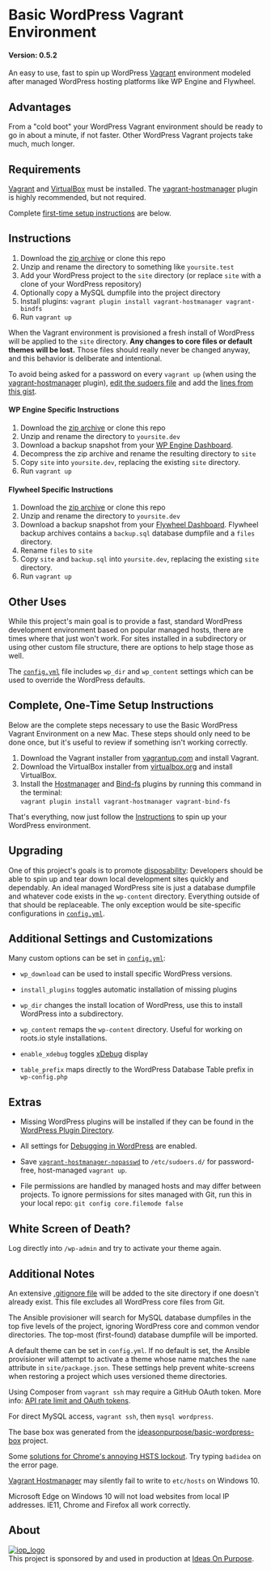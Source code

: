 # Basic WordPress Vagrant Environment

#### Version: 0.5.2

An easy to use, fast to spin up WordPress [Vagrant][] environment modeled after managed WordPress hosting platforms like WP Engine and Flywheel.

## Advantages

From a "cold boot" your WordPress Vagrant environment should be ready to go in about a minute, if not faster. Other WordPress Vagrant projects take much, much longer.

## Requirements

[Vagrant][] and [VirtualBox][] must be installed. The [vagrant-hostmanager][] plugin is highly recommended, but not required.

Complete [first-time setup instructions](#complete-one-time-setup-instructions) are below.

## Instructions

1.  Download the [zip archive](https://github.com/ideasonpurpose/basic-wordpress-vagrant/archive/master.zip) or clone this repo
2.  Unzip and rename the directory to something like `yoursite.test`
3.  Add your WordPress project to the `site` directory (or replace `site` with a clone of your WordPress repository)
4.  Optionally copy a MySQL dumpfile into the project directory
5.  Install plugins: `vagrant plugin install vagrant-hostmanager vagrant-bindfs`
6.  Run `vagrant up`

When the Vagrant environment is provisioned a fresh install of WordPress will be applied to the `site` directory. **Any changes to core files or default themes will be lost.** Those files should really never be changed anyway, and this behavior is deliberate and intentional.

To avoid being asked for a password on every `vagrant up` (when using the [vagrant-hostmanager][] plugin), [edit the sudoers file][visudo] and add the [ lines from this gist][sudoers].

#### WP Engine Specific Instructions

1.  Download the [zip archive](https://github.com/ideasonpurpose/basic-wordpress-vagrant/archive/master.zip) or clone this repo
2.  Unzip and rename the directory to `yoursite.dev`
3.  Download a backup snapshot from your [WP Engine Dashboard](https://my.wpengine.com).
4.  Decompress the zip archive and rename the resulting directory to `site`
5.  Copy `site` into `yoursite.dev`, replacing the existing `site` directory.
6.  Run `vagrant up`

#### Flywheel Specific Instructions

1.  Download the [zip archive](https://github.com/ideasonpurpose/basic-wordpress-vagrant/archive/master.zip) or clone this repo
2.  Unzip and rename the directory to `yoursite.dev`
3.  Download a backup snapshot from your [Flywheel Dashboard](https://app.getflywheel.com). Flywheel backup archives contains a `backup.sql` database dumpfile and a `files` directory.
4.  Rename `files` to `site`
5.  Copy `site` and `backup.sql` into `yoursite.dev`, replacing the existing `site` directory.
6.  Run `vagrant up`

## Other Uses

While this project's main goal is to provide a fast, standard WordPress development environment based on popular managed hosts, there are times where that just won't work. For sites installed in a subdirectory or using other custom file structure, there are options to help stage those as well.

The [`config.yml`][config] file includes `wp_dir` and `wp_content` settings which can be used to override the WordPress defaults.

## Complete, One-Time Setup Instructions

Below are the complete steps necessary to use the Basic WordPress Vagrant Environment on a new Mac. These steps should only need to be done once, but it's useful to review if something isn't working correctly.

1.  Download the Vagrant installer from [vagrantup.com][vagrant] and install Vagrant.
2.  Download the VirtualBox installer from [virtualbox.org][virtualbox] and install VirtualBox.
3.  Install the [Hostmanager][vagrant-hostmanager] and [Bind-fs](https://github.com/gael-ian/vagrant-bindfs) plugins by running this command in the terminal:  
    `vagrant plugin install vagrant-hostmanager vagrant-bind-fs`

That's everything, now just follow the [Instructions](#instructions) to spin up your WordPress environment.

## Upgrading

One of this project's goals is to promote [disposability](http://12factor.net/disposability): Developers should be able to spin up and tear down local development sites quickly and dependably. An ideal managed WordPress site is just a database dumpfile and whatever code exists in the `wp-content` directory. Everything outside of that should be replaceable. The only exception would be site-specific configurations in [`config.yml`][config].

## Additional Settings and Customizations

Many custom options can be set in [`config.yml`][config]:

* `wp_download` can be used to install specific WordPress versions.

* `install_plugins` toggles automatic installation of missing plugins

* `wp_dir` changes the install location of WordPress, use this to install WordPress into a subdirectory.

* `wp_content` remaps the `wp-content` directory. Useful for working on roots.io style installations.

* `enable_xdebug` toggles [xDebug][] display

* `table_prefix` maps directly to the WordPress Database Table prefix in `wp-config.php`

## Extras

* Missing WordPress plugins will be installed if they can be found in the [WordPress Plugin Directory](https://wordpress.org/plugins/).

* All settings for [Debugging in WordPress](https://codex.wordpress.org/Debugging_in_WordPress) are enabled.

* Save [`vagrant-hostmanager-nopasswd`][sudoers] to `/etc/sudoers.d/` for password-free, host-managed `vagrant up`.

* File permissions are handled by managed hosts and may differ between projects. To ignore permissions for sites managed with Git, run this in your local repo: `git config core.filemode false`

## White Screen of Death?

Log directly into `/wp-admin` and try to activate your theme again.

## Additional Notes

An extensive [.gitignore file][gitignore] will be added to the site directory if one doesn't already exist. This file excludes all WordPress core files from Git.

The Ansible provisioner will search for MySQL database dumpfiles in the top five levels of the project, ignoring WordPress core and common vendor directories. The top-most (first-found) database dumpfile will be imported.

A default theme can be set in `config.yml`. If no default is set, the Ansible provisioner will attempt to activate a theme whose name matches the `name` attribute in `site/package.json`. These settings help prevent white-screens when restoring a project which uses versioned theme directories.

Using Composer from `vagrant ssh` may require a GitHub OAuth token. More info: [API rate limit and OAuth tokens](https://github.com/composer/composer/blob/master/doc/articles/troubleshooting.md#api-rate-limit-and-oauth-tokens).

For direct MySQL access, `vagrant ssh`, then `mysql wordpress`.

The base box was generated from the [ideasonpurpose/basic-wordpress-box](https://github.com/ideasonpurpose/basic-wordpress-box) project.

Some [solutions for Chrome's annoying HSTS lockout][hsts]. Try typing `badidea` on the error page.

[Vagrant Hostmanager][vagrant-hostmanager] may silently fail to write to `etc/hosts` on Windows 10.

Microsoft Edge on Windows 10 will not load websites from local IP addresses. IE11, Chrome and Firefox all work correctly.

## About

[![iop_logo](https://cloud.githubusercontent.com/assets/8320/9443542/944a8bce-4a4f-11e5-9d2f-54999b1687d5.png)][iop]  
This project is sponsored by and used in production at [Ideas On Purpose][iop].

[iop]: http://ideasonpurpose.com
[vagrant]: https://www.vagrantup.com
[virtualbox]: https://www.virtualbox.org
[ansible]: http://docs.ansible.com/ansible/intro_installation.html
[homebrew]: http://brew.sh
[gitignore]: https://gist.github.com/joemaller/4f7518e0d04a82a3ca16
[vagrant-hostmanager]: https://github.com/smdahlen/vagrant-hostmanager
[config]: https://github.com/ideasonpurpose/basic-wordpress-vagrant/blob/master/config.yml
[windows]: https://github.com/ideasonpurpose/basic-wordpress-vagrant/issues/4
[sudoers]: https://gist.github.com/joemaller/41912f5d027a4adc7c14
[visudo]: http://stackoverflow.com/a/14101449
[xdebug]: https://xdebug.org/docs/
[hsts]: https://stackoverflow.com/questions/33268264/chromethe-website-uses-hsts-network-errors-this-page-will-probably-work-late
